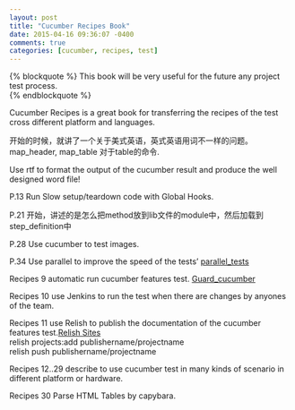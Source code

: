 ```yaml
---
layout: post
title: "Cucumber Recipes Book"
date: 2015-04-16 09:36:07 -0400
comments: true
categories: [cucumber, recipes, test]
---
```

{% blockquote %}
This book will be very useful for the future any project test process.  
{% endblockquote %}

Cucumber Recipes is a great book for transferring the recipes of the test cross different platform and languages.  

开始的时候，就讲了一个关于美式英语，英式英语用词不一样的问题。map_header, map_table 对于table的命令.  

Use rtf to format the output of the cucumber result and produce the well designed word file!  

P.13 Run Slow setup/teardown code with Global Hooks.  

P.21 开始，讲述的是怎么把method放到lib文件的module中，然后加载到step_definition中  

P.28 Use cucumber to test images.  

P.34 Use parallel to improve the speed of the tests’ [parallel_tests](https://github.com/grosser/parallel_tests)  

Recipes 9 automatic run cucumber features test. [Guard_cucumber](https://github.com/guard/guard-cucumber)  

Recipes 10 use Jenkins to run the test when there are changes by anyones of the team.  

Recipes 11 use Relish to publish the documentation of the cucumber features test.[Relish Sites](http://www.relishapp.com/seedProject/)  
relish projects:add publishername/projectname  
relish push publishername/projectname  

Recipes 12..29 describe to use cucumber test in many kinds of scenario in different platform or hardware.  

Recipes 30 Parse HTML Tables by capybara.  
